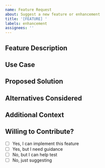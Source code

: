 ```yaml
---
name: Feature Request
about: Suggest a new feature or enhancement
title: '[FEATURE] '
labels: enhancement
assignees: ''
---
```


## Feature Description
<!-- Clear description of the feature you'd like -->

## Use Case
<!-- Why do you need this feature? What problem does it solve? -->

## Proposed Solution
<!-- How you think this feature should work -->

## Alternatives Considered
<!-- Other solutions you've thought about -->

## Additional Context
<!-- Screenshots, examples, links to similar features, etc. -->

## Willing to Contribute?
<!-- Check one -->
- [ ] Yes, I can implement this feature
- [ ] Yes, but I need guidance
- [ ] No, but I can help test
- [ ] No, just suggesting
